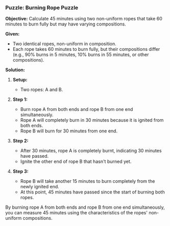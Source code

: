 ### Puzzle: Burning Rope Puzzle

**Objective:** Calculate 45 minutes using two non-uniform ropes that take 60 minutes to burn fully but may have varying compositions.

**Given:**
- Two identical ropes, non-uniform in composition.
- Each rope takes 60 minutes to burn fully, but their compositions differ (e.g., 90% burns in 5 minutes, 10% burns in 55 minutes, or other compositions).

**Solution:**

1. **Setup:**
   - Two ropes: A and B.

2. **Step 1:**
   - Burn rope A from both ends and rope B from one end simultaneously.
   - Rope A will completely burn in 30 minutes because it is ignited from both ends.
   - Rope B will burn for 30 minutes from one end.

3. **Step 2:**
   - After 30 minutes, rope A is completely burnt, indicating 30 minutes have passed.
   - Ignite the other end of rope B that hasn't burned yet.

4. **Step 3:**
   - Rope B will take another 15 minutes to burn completely from the newly ignited end.
   - At this point, 45 minutes have passed since the start of burning both ropes.

By burning rope A from both ends and rope B from one end simultaneously, you can measure 45 minutes using the characteristics of the ropes' non-uniform compositions.

